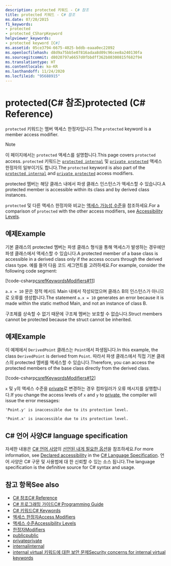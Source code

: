 ```yaml
---
description: protected 키워드 - C# 참조
title: protected 키워드 - C# 참조
ms.date: 07/20/2015
f1_keywords:
- protected
- protected_CSharpKeyword
helpviewer_keywords:
- protected keyword [C#]
ms.assetid: 05ce3794-6675-4025-bddb-eaaa0ec22892
ms.openlocfilehash: d8d9a75bb5e07816adaa8d09c96cee8a240130fa
ms.sourcegitcommit: d8020797a6657d0fbbdff362b80300815f682f94
ms.translationtype: HT
ms.contentlocale: ko-KR
ms.lasthandoff: 11/24/2020
ms.locfileid: "95688915"
---
```

# <a name="protected-c-reference"></a><span data-ttu-id="bd5b8-103">protected(C# 참조)</span><span class="sxs-lookup"><span data-stu-id="bd5b8-103">protected (C# Reference)</span></span>

<span data-ttu-id="bd5b8-104">`protected` 키워드는 멤버 액세스 한정자입니다.</span><span class="sxs-lookup"><span data-stu-id="bd5b8-104">The `protected` keyword is a member access modifier.</span></span>

> [!NOTE]
> <span data-ttu-id="bd5b8-105">이 페이지에서는 `protected` 액세스를 설명합니다.</span><span class="sxs-lookup"><span data-stu-id="bd5b8-105">This page covers `protected` access.</span></span> <span data-ttu-id="bd5b8-106">`protected` 키워드는 [`protected internal`](protected-internal.md) 및 [`private protected`](private-protected.md) 액세스 한정자의 일부이기도 합니다.</span><span class="sxs-lookup"><span data-stu-id="bd5b8-106">The `protected` keyword is also part of the [`protected internal`](protected-internal.md) and [`private protected`](private-protected.md) access modifiers.</span></span>

<span data-ttu-id="bd5b8-107">protected 멤버는 해당 클래스 내에서 파생 클래스 인스턴스가 액세스할 수 있습니다.</span><span class="sxs-lookup"><span data-stu-id="bd5b8-107">A protected member is accessible within its class and by derived class instances.</span></span>

<span data-ttu-id="bd5b8-108">`protected` 및 다른 액세스 한정자와 비교는 [액세스 가능성 수준](accessibility-levels.md)을 참조하세요.</span><span class="sxs-lookup"><span data-stu-id="bd5b8-108">For a comparison of `protected` with the other access modifiers, see [Accessibility Levels](accessibility-levels.md).</span></span>

## <a name="example"></a><span data-ttu-id="bd5b8-109">예제</span><span class="sxs-lookup"><span data-stu-id="bd5b8-109">Example</span></span>

<span data-ttu-id="bd5b8-110">기본 클래스의 protected 멤버는 파생 클래스 형식을 통해 액세스가 발생하는 경우에만 파생 클래스에서 액세스할 수 있습니다.</span><span class="sxs-lookup"><span data-stu-id="bd5b8-110">A protected member of a base class is accessible in a derived class only if the access occurs through the derived class type.</span></span> <span data-ttu-id="bd5b8-111">예를 들어 다음 코드 세그먼트를 고려하세요.</span><span class="sxs-lookup"><span data-stu-id="bd5b8-111">For example, consider the following code segment:</span></span>

[!code-csharp[csrefKeywordsModifiers#11](~/samples/snippets/csharp/VS_Snippets_VBCSharp/csrefKeywordsModifiers/CS/csrefKeywordsModifiers.cs#11)]

<span data-ttu-id="bd5b8-112">`a.x = 10` 문은 정적 메서드 Main 내에서 작성되었으며 클래스 B의 인스턴스가 아니므로 오류를 생성합니다.</span><span class="sxs-lookup"><span data-stu-id="bd5b8-112">The statement `a.x = 10` generates an error because it is made within the static method Main, and not an instance of class B.</span></span>

<span data-ttu-id="bd5b8-113">구조체를 상속할 수 없기 때문에 구조체 멤버는 보호할 수 없습니다.</span><span class="sxs-lookup"><span data-stu-id="bd5b8-113">Struct members cannot be protected because the struct cannot be inherited.</span></span>

## <a name="example"></a><span data-ttu-id="bd5b8-114">예제</span><span class="sxs-lookup"><span data-stu-id="bd5b8-114">Example</span></span>

<span data-ttu-id="bd5b8-115">이 예제에서 `DerivedPoint` 클래스는 `Point`에서 파생됩니다.</span><span class="sxs-lookup"><span data-stu-id="bd5b8-115">In this example, the class `DerivedPoint` is derived from `Point`.</span></span> <span data-ttu-id="bd5b8-116">따라서 파생 클래스에서 직접 기본 클래스의 protected 멤버를 액세스할 수 있습니다.</span><span class="sxs-lookup"><span data-stu-id="bd5b8-116">Therefore, you can access the protected members of the base class directly from the derived class.</span></span>

[!code-csharp[csrefKeywordsModifiers#12](~/samples/snippets/csharp/VS_Snippets_VBCSharp/csrefKeywordsModifiers/CS/csrefKeywordsModifiers.cs#12)]  

<span data-ttu-id="bd5b8-117">`x` 및 `y`의 액세스 수준을 [private](private.md)로 변경하는 경우 컴파일러가 오류 메시지를 실행합니다.</span><span class="sxs-lookup"><span data-stu-id="bd5b8-117">If you change the access levels of `x` and `y` to [private](private.md), the compiler will issue the error messages:</span></span>

`'Point.y' is inaccessible due to its protection level.`

`'Point.x' is inaccessible due to its protection level.`

## <a name="c-language-specification"></a><span data-ttu-id="bd5b8-118">C# 언어 사양</span><span class="sxs-lookup"><span data-stu-id="bd5b8-118">C# language specification</span></span>  

<span data-ttu-id="bd5b8-119">자세한 내용은 [C# 언어 사양](/dotnet/csharp/language-reference/language-specification/introduction)의 [선언된 내게 필요한 옵션](~/_csharplang/spec/basic-concepts.md#declared-accessibility)을 참조하세요.</span><span class="sxs-lookup"><span data-stu-id="bd5b8-119">For more information, see [Declared accessibility](~/_csharplang/spec/basic-concepts.md#declared-accessibility) in the [C# Language Specification](/dotnet/csharp/language-reference/language-specification/introduction).</span></span> <span data-ttu-id="bd5b8-120">언어 사양은 C# 구문 및 사용법에 대 한 신뢰할 수 있는 소스 됩니다.</span><span class="sxs-lookup"><span data-stu-id="bd5b8-120">The language specification is the definitive source for C# syntax and usage.</span></span>

## <a name="see-also"></a><span data-ttu-id="bd5b8-121">참고 항목</span><span class="sxs-lookup"><span data-stu-id="bd5b8-121">See also</span></span>

- [<span data-ttu-id="bd5b8-122">C# 참조</span><span class="sxs-lookup"><span data-stu-id="bd5b8-122">C# Reference</span></span>](../index.md)
- [<span data-ttu-id="bd5b8-123">C# 프로그래밍 가이드</span><span class="sxs-lookup"><span data-stu-id="bd5b8-123">C# Programming Guide</span></span>](../../programming-guide/index.md)
- [<span data-ttu-id="bd5b8-124">C# 키워드</span><span class="sxs-lookup"><span data-stu-id="bd5b8-124">C# Keywords</span></span>](index.md)
- [<span data-ttu-id="bd5b8-125">액세스 한정자</span><span class="sxs-lookup"><span data-stu-id="bd5b8-125">Access Modifiers</span></span>](access-modifiers.md)
- [<span data-ttu-id="bd5b8-126">액세스 수준</span><span class="sxs-lookup"><span data-stu-id="bd5b8-126">Accessibility Levels</span></span>](accessibility-levels.md)
- [<span data-ttu-id="bd5b8-127">한정자</span><span class="sxs-lookup"><span data-stu-id="bd5b8-127">Modifiers</span></span>](index.md)
- [<span data-ttu-id="bd5b8-128">public</span><span class="sxs-lookup"><span data-stu-id="bd5b8-128">public</span></span>](public.md)
- [<span data-ttu-id="bd5b8-129">private</span><span class="sxs-lookup"><span data-stu-id="bd5b8-129">private</span></span>](private.md)
- [<span data-ttu-id="bd5b8-130">internal</span><span class="sxs-lookup"><span data-stu-id="bd5b8-130">internal</span></span>](internal.md)
- <span data-ttu-id="bd5b8-131">[internal virtual 키워드에 대한 보안 문제](/previous-versions/dotnet/netframework-4.0/heyd8kky(v=vs.100))</span><span class="sxs-lookup"><span data-stu-id="bd5b8-131">[Security concerns for internal virtual keywords](/previous-versions/dotnet/netframework-4.0/heyd8kky(v=vs.100))</span></span>
